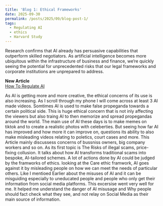 ```yaml
---
title: 'Blog 1: Ethical Frameworks'
date: 2025-09-30
permalink: /posts/2025/09/blog-post-1/
tags:
  - Regulating AI
  - ethics
  - Harvard Study
---
```

Research confirms that AI already has persuasive capabilities that outperform skilled negotiators. As artificial intelligence becomes more ubiquitous within the infrastructure of business and finance, we’re quickly seeing the potential for unprecedented risks that our legal frameworks and corporate institutions are unprepared to address.

**New Article**  
[How To Regulate AI](https://news.harvard.edu/gazette/story/2025/09/how-to-regulate-artificial-intelligence-ai/)

As AI is getting more and more creative, the ethical concerns of its use is also increasing. As I scroll through my phone I will come across at least 3 AI made videos. 
Somtimes AI is used to make false propeganda towards a certain political side. This is huge ethical concern that is not inly affecting the viewers but also traing AI to then memorize and spread propegandas around the world.
The main use of AI these days is to make memes on tiktok and to create a realistic photos with celeberties. But seeing how far AI has improved and how more it can improve on, questions its ability to also make misleading videos relating to poletics, court cases and more.
This Article mainly discussess concerns of bussniss owners, big company workers and so on. As its first topic is The Risks of illegal scams, price-fixing collusion. It talks about how AI transforms traditional scams into bespoke, AI-tailored schemes.
A lot of actions done by AI could be judged by the framworks of ethics. looking at the Care ethic framwork, AI goes against it by misleading people on how we can meet the needs of particular others. Like I mentioed Earlier about the misuses of AI and it can be misguiding especially to uneducated people and people who only get their information from social media platforms.
This excersise went very well for me. It helped me understand the danger of AI misusage and Why people should fact check what they see, and not relay on Social Media as their main source of information.